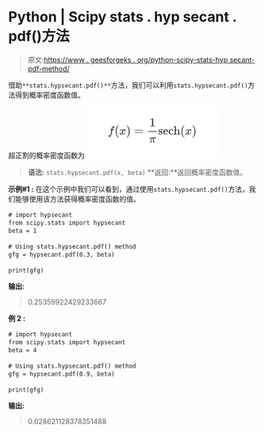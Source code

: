 # Python | Scipy stats . hyp secant . pdf()方法

> 原文:[https://www . geesforgeks . org/python-scipy-stats-hyp secant-pdf-method/](https://www.geeksforgeeks.org/python-scipy-stats-hypsecant-pdf-method/)

借助`**stats.hypsecant.pdf()**`方法，我们可以利用`stats.hypsecant.pdf()`方法得到概率密度函数值。

超正割的概率密度函数为
![](img/df80d232daae528014db0427a9d30026.png)

> **语法:** `stats.hypsecant.pdf(x, beta)`
> **返回:**返回概率密度函数值。

**示例#1 :**
在这个示例中我们可以看到，通过使用`stats.hypsecant.pdf()`方法，我们能够使用该方法获得概率密度函数的值。

```
# import hypsecant
from scipy.stats import hypsecant
beta = 1

# Using stats.hypsecant.pdf() method
gfg = hypsecant.pdf(0.3, beta)

print(gfg)
```

**输出:**

> 0.25359922429233667

**例 2 :**

```
# import hypsecant
from scipy.stats import hypsecant
beta = 4

# Using stats.hypsecant.pdf() method
gfg = hypsecant.pdf(0.9, beta)

print(gfg)
```

**输出:**

> 0.028621128378351488